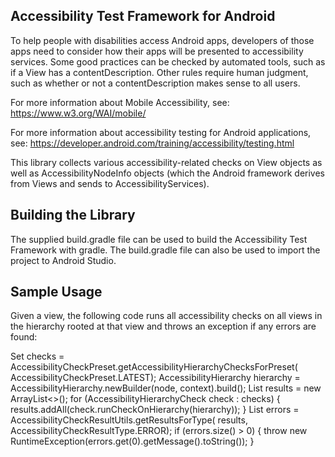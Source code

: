 Accessibility Test Framework for Android
----------------------------------------
To help people with disabilities access Android apps, developers of those apps
need to consider how their apps will be presented to accessibility services.
Some good practices can be checked by automated tools, such as if a View has a
contentDescription. Other rules require human judgment, such as whether or not
a contentDescription makes sense to all users.

For more information about Mobile Accessibility, see:
https://www.w3.org/WAI/mobile/

For more information about accessibility testing for Android applications, see:
https://developer.android.com/training/accessibility/testing.html

This library collects various accessibility-related checks on View objects as
well as AccessibilityNodeInfo objects (which the Android framework derives from
Views and sends to AccessibilityServices).

Building the Library
--------------------
The supplied build.gradle file can be used to build the Accessibility Test
Framework with gradle. The build.gradle file can also be used to import the
project to Android Studio.

Sample Usage
------------
Given a view, the following code runs all accessibility checks on all views in the
hierarchy rooted at that view and throws an exception if any errors are found:

Set<AccessibilityHierarchyCheck> checks =
    AccessibilityCheckPreset.getAccessibilityHierarchyChecksForPreset(
        AccessibilityCheckPreset.LATEST);
AccessibilityHierarchy hierarchy = AccessibilityHierarchy.newBuilder(node, context).build();
List<AccessibilityHierarchyCheckResult> results = new ArrayList<>();
for (AccessibilityHierarchyCheck check : checks) {
  results.addAll(check.runCheckOnHierarchy(hierarchy));
}
List<AccessibilityHierarchyCheckResult> errors =
    AccessibilityCheckResultUtils.getResultsForType(
        results, AccessibilityCheckResultType.ERROR);
if (errors.size() > 0) {
  throw new RuntimeException(errors.get(0).getMessage().toString());
}
